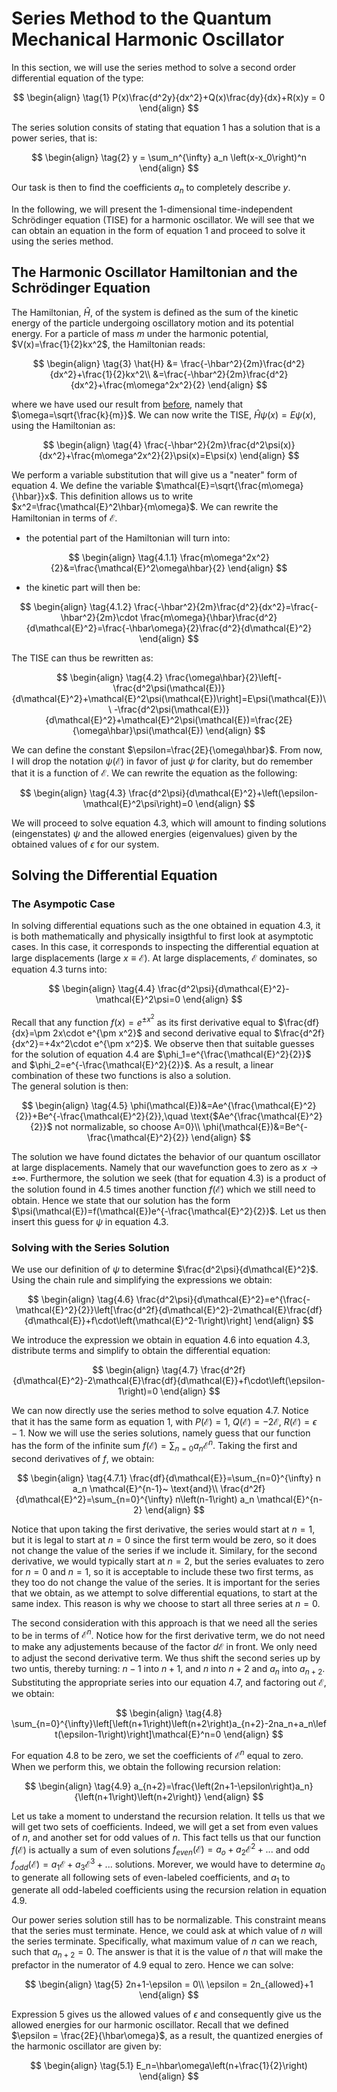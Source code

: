 # Series Method to the Quantum Mechanical Harmonic Oscillator
In this section, we will use the series method to solve a second order differential equation of the type:

$$
\begin{align}
\tag{1}
P(x)\frac{d^2y}{dx^2}+Q(x)\frac{dy}{dx}+R(x)y = 0
\end{align}
$$

The series solution consits of stating that equation 1 has a solution that is a power series, that is: 

$$
\begin{align}
\tag{2}
y = \sum_n^{\infty} a_n \left(x-x_0\right)^n
\end{align}
$$

Our task is then to find the coefficients $a_n$ to completely describe $y$.  

In the following, we will present the 1-dimensional time-independent Schrödinger equation (TISE) for a harmonic oscillator. We will see that we can obtain an equation in the form of equation 1 and proceed to solve it using the series method.

## The Harmonic Oscillator Hamiltonian and the Schrödinger Equation 
The Hamiltonian, $\hat{H}$, of the system is defined as the sum of the kinetic energy of the particle undergoing oscillatory motion and its potential energy. For a particle of mass $m$ under the harmonic potential, $V(x)=\frac{1}{2}kx^2$, the Hamiltonian reads: 

$$
\begin{align}
\tag{3}
\hat{H} &= \frac{-\hbar^2}{2m}\frac{d^2}{dx^2}+\frac{1}{2}kx^2\\
&=\frac{-\hbar^2}{2m}\frac{d^2}{dx^2}+\frac{m\omega^2x^2}{2}
\end{align}
$$

where we have used our result from [before](QuantumHOscillator.md), namely that $\omega=\sqrt{\frac{k}{m}}$. We can now write the TISE, $\hat{H}\psi(x)=E\psi(x)$, using the Hamiltonian as:

$$
\begin{align}
\tag{4}
\frac{-\hbar^2}{2m}\frac{d^2\psi(x)}{dx^2}+\frac{m\omega^2x^2}{2}\psi(x)=E\psi(x)
\end{align}
$$

We perform a variable substitution that will give us a "neater" form of equation 4. We define the variable $\mathcal{E}=\sqrt{\frac{m\omega}{\hbar}}x$. This definition allows us to write $x^2=\frac{\mathcal{E}^2\hbar}{m\omega}$. We can rewrite the Hamiltonian in terms of $\mathcal{E}$.

- the potential part of the Hamiltonian will turn into:

$$
\begin{align}
\tag{4.1.1}
\frac{m\omega^2x^2}{2}&=\frac{\mathcal{E}^2\omega\hbar}{2}
\end{align}
$$

- the kinetic part will then be:

$$
\begin{align}
\tag{4.1.2}
\frac{-\hbar^2}{2m}\frac{d^2}{dx^2}=\frac{-\hbar^2}{2m}\cdot \frac{m\omega}{\hbar}\frac{d^2}{d\mathcal{E}^2}=\frac{-\hbar\omega}{2}\frac{d^2}{d\mathcal{E}^2}
\end{align}
$$

The TISE can thus be rewritten as: 

$$
\begin{align}
\tag{4.2}
\frac{\omega\hbar}{2}\left[-\frac{d^2\psi(\mathcal{E})}{d\mathcal{E}^2}+\mathcal{E}^2\psi(\mathcal{E})\right]=E\psi(\mathcal{E})\\
-\frac{d^2\psi(\mathcal{E})}{d\mathcal{E}^2}+\mathcal{E}^2\psi(\mathcal{E})=\frac{2E}{\omega\hbar}\psi(\mathcal{E})
\end{align}
$$

We can define the constant $\epsilon=\frac{2E}{\omega\hbar}$. From now, I will drop the notation $\psi(\mathcal{E})$ in favor of just $\psi$ for clarity, but do remember that it is a function of $\mathcal{E}$. We can rewrite the equation as the following:

$$
\begin{align}
\tag{4.3}
\frac{d^2\psi}{d\mathcal{E}^2}+\left(\epsilon-\mathcal{E}^2\psi\right)=0
\end{align}
$$

We will proceed to solve equation 4.3, which will amount to finding solutions (eingenstates) $\psi$ and the allowed energies (eigenvalues) given by the obtained values of $\epsilon$ for our system. 

## Solving the Differential Equation

### The Asympotic Case
In solving differential equations such as the one obtained in equation 4.3, it is both mathematically and physically insigthful to first look at asymptotic cases. In this case, it corresponds to inspecting the differential equation at large displacements (large $x\equiv \mathcal{E}$). At large displacements, $\mathcal{E}$ dominates, so equation 4.3 turns into: 

$$
\begin{align}
\tag{4.4}
\frac{d^2\psi}{d\mathcal{E}^2}-\mathcal{E}^2\psi=0
\end{align}
$$

Recall that any function $f(x)=e^{\pm x^2}$ as its first derivative equal to $\frac{df}{dx}=\pm 2x\cdot e^{\pm x^2}$ 
and second derivative equal to $\frac{d^2f}{dx^2}=+4x^2\cdot e^{\pm x^2}$. We observe then that suitable guesses for the solution of equation 4.4 are $\phi_1=e^{\frac{\mathcal{E}^2}{2}}$ and $\phi_2=e^{-\frac{\mathcal{E}^2}{2}}$. As a result, a linear combination of these two functions is also a solution.  
The general solution is then:  

$$
\begin{align}
\tag{4.5}
\phi(\mathcal{E})&=Ae^{\frac{\mathcal{E}^2}{2}}+Be^{-\frac{\mathcal{E}^2}{2}},\quad \text{$Ae^{\frac{\mathcal{E}^2}{2}}$ not normalizable, so choose A=0}\\
\phi(\mathcal{E})&=Be^{-\frac{\mathcal{E}^2}{2}}
\end{align}
$$

The solution we have found dictates the behavior of our quantum oscillator at large displacements. Namely that our wavefunction goes to zero as $x\rightarrow \pm \infty$. Furthermore, the solution we seek (that for equation 4.3) is a product of the solution found in 4.5 times another function $f(\mathcal{E})$ which we still need to obtain. Hence we state that our solution has the form $\psi(\mathcal{E})=f(\mathcal{E})e^{-\frac{\mathcal{E}^2}{2}}$. Let us then insert this guess for $\psi$ in equation 4.3.

### Solving with the Series Solution
We use our definition of $\psi$ to determine $\frac{d^2\psi}{d\mathcal{E}^2}$. Using the chain rule and simplifying the expressions we obtain:

$$
\begin{align}
\tag{4.6}
\frac{d^2\psi}{d\mathcal{E}^2}=e^{\frac{-\mathcal{E}^2}{2}}\left[\frac{d^2f}{d\mathcal{E}^2}-2\mathcal{E}\frac{df}{d\mathcal{E}}+f\cdot\left(\mathcal{E}^2-1\right)\right]
\end{align}
$$

We introduce the expression we obtain in equation 4.6 into equation 4.3, distribute terms and simplify to obtain the differential equation:

$$
\begin{align}
\tag{4.7}
\frac{d^2f}{d\mathcal{E}^2}-2\mathcal{E}\frac{df}{d\mathcal{E}}+f\cdot\left(\epsilon-1\right)=0
\end{align}
$$

We can now directly use the series method to solve equation 4.7. Notice that it has the same form as equation 1, with $P(\mathcal{E})=1$, $Q(\mathcal{E})=-2\mathcal{E}$, $R(\mathcal{E})=\epsilon-1$. Now we will use the series solutions, namely guess that our function has the form of the infinite sum $f(\mathcal{E})=\sum_{n=0} a_n\mathcal{E}^n$. Taking the first and second derivatives of $f$, we obtain:

$$
\begin{align}
\tag{4.7.1}
\frac{df}{d\mathcal{E}}=\sum_{n=0}^{\infty} n a_n \mathcal{E}^{n-1}~ \text{and}\\
\frac{d^2f}{d\mathcal{E}^2}=\sum_{n=0}^{\infty} n\left(n-1\right) a_n \mathcal{E}^{n-2}
\end{align}
$$

Notice that upon taking the first derivative, the series would start at $n=1$, but it is legal to start at $n=0$ since the first term would be zero, so it does not change the value of the series if we include it. Similary, for the second derivative, we would typically start at $n=2$, but the series evaluates to zero for $n=0$ and $n=1$, so it is acceptable to include these two first terms, as they too do not change the value of the series. It is important for the series that we obtain, as we attempt to solve differential equations, to start at the same index. This reason is why we choose to start all three series at $n=0$.    

The second consideration with this approach is that we need all the series to be in terms of $\mathcal{E}^n$. Notice how for the first derivative term, we do not need to make any adjustements because of the factor $d\mathcal{E}$ in front. We only need to adjust the second derivative term. We thus shift the second series up by two untis, thereby turning: $n-1$ into $n+1$, and $n$ into $n+2$ and $a_n$ into $a_{n+2}$. Substituting the appropriate series into our equation 4.7, and factoring out $\mathcal{E}$, we obtain:  

$$
\begin{align}
\tag{4.8}
\sum_{n=0}^{\infty}\left[\left(n+1\right)\left(n+2\right)a_{n+2}-2na_n+a_n\left(\epsilon-1\right)\right]\mathcal{E}^n=0
\end{align}
$$

For equation 4.8 to be zero, we set the coefficients of $\mathcal{E}^n$ equal to zero. When we perform this, we obtain the following recursion relation:

$$
\begin{align}
\tag{4.9}
a_{n+2}=\frac{\left(2n+1-\epsilon\right)a_n}{\left(n+1\right)\left(n+2\right)}
\end{align}
$$

Let us take a moment to understand the recursion relation. It tells us that we will get two sets of coefficients. Indeed, we will get a set from even values of $n$, and another set for odd values of $n$. This fact tells us that our function $f(\mathcal{E})$ is actually a sum of even solutions $f_ {even}(\mathcal{E})=a_o+a_2\mathcal{E}^2+...$ and odd $f_ {odd}(\mathcal{E})=a_1\mathcal{E}+a_3\mathcal{E}^3+...$ solutions. Morever, we would have to determine $a_0$ to generate all following sets of even-labeled coefficients, and $a_1$ to generate all odd-labeled coefficients using the recursion relation in equation 4.9.  

Our power series solution still has to be normalizable. This constraint means that the series must terminate. Hence, we could ask at which value of $n$ will the series terminate. Specifically, what maximum value of $n$ can we reach, such that $a_{n+2}=0$. The answer is that it is the value of $n$ that will make the prefactor in the numerator of 4.9 equal to zero. Hence we can solve:

$$
\begin{align}
\tag{5}
2n+1-\epsilon = 0\\
\epsilon = 2n_{allowed}+1
\end{align}
$$

Expression 5 gives us the allowed values of $\epsilon$ and consequently give us the allowed energies for our harmonic oscillator. Recall that we defined $\epsilon = \frac{2E}{\hbar\omega}$, as a result, the quantized energies of the harmonic oscillator are given by:

$$
\begin{align}
\tag{5.1}
E_n=\hbar\omega\left(n+\frac{1}{2}\right)
\end{align}
$$
